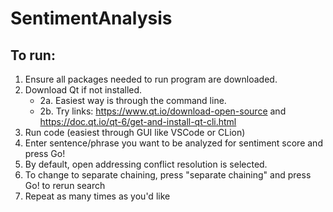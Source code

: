 # SentimentAnalysis
## To run:
1. Ensure all packages needed to run program are downloaded.
2. Download Qt if not installed.
    - 2a. Easiest way is through the command line.
    - 2b. Try links: https://www.qt.io/download-open-source and https://doc.qt.io/qt-6/get-and-install-qt-cli.html
4. Run code (easiest through GUI like VSCode or CLion)
5. Enter sentence/phrase you want to be analyzed for sentiment score and press Go!
6. By default, open addressing conflict resolution is selected.
7. To change to separate chaining, press "separate chaining" and press Go! to rerun search
8. Repeat as many times as you'd like
